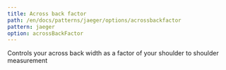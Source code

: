 ```yaml
---
title: Across back factor
path: /en/docs/patterns/jaeger/options/acrossbackfactor
pattern: jaeger
option: acrossBackFactor
---
```


Controls your across back width as a factor of your shoulder to shoulder measurement
